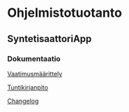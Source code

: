 # Ohjelmistotuotanto

## SyntetisaattoriApp

### Dokumentaatio 

[Vaatimusmäärittely](https://github.com/tykovas/ot-harjoitustyo/blob/master/synthesizerApp/documentation/vaatimusmaarittely.md)

[Tuntikirjanpito](https://github.com/tykovas/ot-harjoitustyo/blob/master/synthesizerApp/documentation/tuntikirjanpito.md)

[Changelog](https://github.com/tykovas/ot-harjoitustyo/blob/master/synthesizerApp/documentation/changelog.md)



